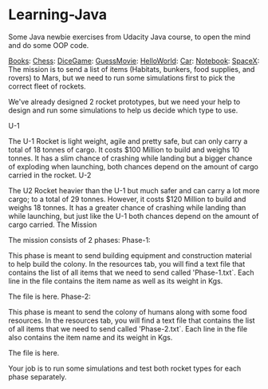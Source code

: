 # Learning-Java
Some Java newbie exercises from Udacity Java course, to open the mind and do some OOP code.



[Books](https://github.com/JaledMC/Learning-Java/tree/master/Books):
[Chess](https://github.com/JaledMC/Learning-Java/tree/master/Chess):
[DiceGame](https://github.com/JaledMC/Learning-Java/tree/master/DiceGame):
[GuessMovie](https://github.com/JaledMC/Learning-Java/tree/master/GuessMovie):
[HelloWorld](https://github.com/JaledMC/Learning-Java/tree/master/HelloWorld):
[Car](https://github.com/JaledMC/Learning-Java/tree/master/car):
[Notebook](https://github.com/JaledMC/Learning-Java/tree/master/notebook):
[SpaceX](https://github.com/JaledMC/Learning-Java/tree/master/SpaceX): 
The mission is to send a list of items (Habitats, bunkers, food supplies, and rovers) to Mars, but we need to run some simulations first to pick the correct fleet of rockets.

We've already designed 2 rocket prototypes, but we need your help to design and run some simulations to help us decide which type to use.

U-1

The U-1 Rocket is light weight, agile and pretty safe, but can only carry a total of 18 tonnes of cargo. It costs $100 Million to build and weighs 10 tonnes. It has a slim chance of crashing while landing but a bigger chance of exploding when launching, both chances depend on the amount of cargo carried in the rocket.
U-2

The U2 Rocket heavier than the U-1 but much safer and can carry a lot more cargo; to a total of 29 tonnes. However, it costs $120 Million to build and weighs 18 tonnes. It has a greater chance of crashing while landing than while launching, but just like the U-1 both chances depend on the amount of cargo carried.
The Mission

The mission consists of 2 phases:
Phase-1:

This phase is meant to send building equipment and construction material to help build the colony. In the resources tab, you will find a text file that contains the list of all items that we need to send called 'Phase-1.txt`. Each line in the file contains the item name as well as its weight in Kgs.

The file is here.
Phase-2:

This phase is meant to send the colony of humans along with some food resources. In the resources tab, you will find a text file that contains the list of all items that we need to send called 'Phase-2.txt`. Each line in the file also contains the item name and its weight in Kgs.

The file is here.

Your job is to run some simulations and test both rocket types for each phase separately.
